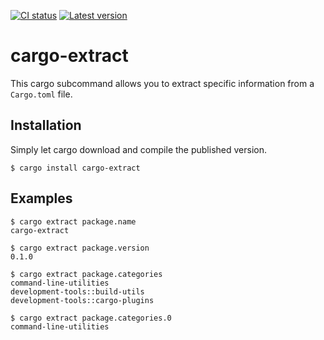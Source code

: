 [![CI status](https://github.com/LimeEng/cargo-extract/actions/workflows/ci.yaml/badge.svg)](https://github.com/LimeEng/cargo-extract/actions/workflows/ci.yaml)
[![Latest version](https://img.shields.io/crates/v/cargo-extract.svg)](https://crates.io/crates/cargo-extract)

# cargo-extract

This cargo subcommand allows you to extract specific information from a `Cargo.toml` file.

## Installation

Simply let cargo download and compile the published version.

```
$ cargo install cargo-extract
```

## Examples

```
$ cargo extract package.name
cargo-extract

$ cargo extract package.version
0.1.0

$ cargo extract package.categories
command-line-utilities
development-tools::build-utils
development-tools::cargo-plugins

$ cargo extract package.categories.0
command-line-utilities
```
